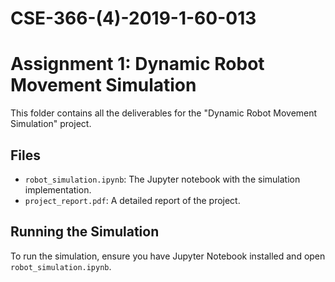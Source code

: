 # CSE-366-(4)-2019-1-60-013
# Assignment 1: Dynamic Robot Movement Simulation
This folder contains all the deliverables for the "Dynamic Robot Movement Simulation" project.
## Files
- `robot_simulation.ipynb`: The Jupyter notebook with the simulation implementation.
- `project_report.pdf`: A detailed report of the project.

## Running the Simulation
To run the simulation, ensure you have Jupyter Notebook installed and open
`robot_simulation.ipynb`.
